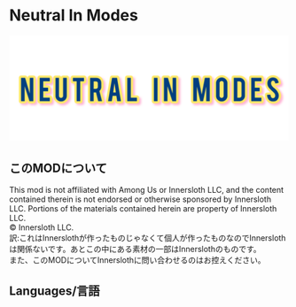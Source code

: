 # Neutral In Modes
![NIMimage](/image/NIMimage.png)

## このMODについて
This mod is not affiliated with Among Us or Innersloth LLC, and the content contained therein is not endorsed or otherwise sponsored by Innersloth LLC. Portions of the materials contained herein are property of Innersloth LLC.<br>
 © Innersloth LLC. <br>
訳:これはInnerslothが作ったものじゃなくて個人が作ったものなのでInnerslothは関係ないです。あとこの中にある素材の一部はInnerslothのものです。<br>
また、このMODについてInnerslothに問い合わせるのはお控えください。

## Languages/言語
